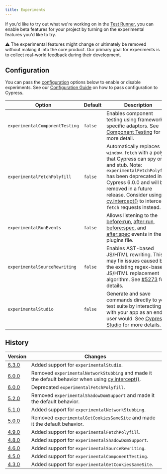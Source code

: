 ```yaml
---
title: Experiments
---
```


If you'd like to try out what we're working on in the [Test Runner](/guides/core-concepts/test-runner), you can enable beta features for your project by turning on the experimental features you'd like to try.

<Alert type="warning">

⚠️ The experimental features might change or ultimately be removed without making it into the core product. Our primary goal for experiments is to collect real-world feedback during their development.

</Alert>

## Configuration

You can pass the [configuration](/guides/references/configuration) options below to enable or disable experiments. See our [Configuration Guide](/guides/references/configuration) on how to pass configuration to Cypress.

| Option                         | Default | Description                                                                                                                                                                                                                                                                                             |
| ------------------------------ | ------- | ------------------------------------------------------------------------------------------------------------------------------------------------------------------------------------------------------------------------------------------------------------------------------------------------------- |
| `experimentalComponentTesting` | `false` | Enables component testing using framework-specific adaptors. See [Component Testing](/guides/component-testing/component-testing-introduction) for more detail.                                                                                                                                         |
| `experimentalFetchPolyfill`    | `false` | Automatically replaces `window.fetch` with a polyfill that Cypress can spy on and stub. Note: `experimentalFetchPolyfill` has been deprecated in Cypress 6.0.0 and will be removed in a future release. Consider using [cy.intercept()](/api/commands/intercept) to intercept `fetch` requests instead. |
| `experimentalRunEvents`        | `false` | Allows listening to the [before:run](/api/plugins/before-run-api), [after:run](/api/plugins/after-run-api), [before:spec](/api/plugins/before-spec-api), and [after:spec](/api/plugins/after-spec-api) events in the plugins file.                                                                      |
| `experimentalSourceRewriting`  | `false` | Enables AST-based JS/HTML rewriting. This may fix issues caused by the existing regex-based JS/HTML replacement algorithm. See [#5273](https://github.com/cypress-io/cypress/issues/5273) for details.                                                                                                  |
| `experimentalStudio`           | `false` | Generate and save commands directly to your test suite by interacting with your app as an end user would. See [Cypress Studio](/guides/core-concepts/cypress-studio) for more details.                                                                                                                  |

## History

| Version                                     | Changes                                                                                                                      |
| ------------------------------------------- | ---------------------------------------------------------------------------------------------------------------------------- |
| [6.3.0](/guides/references/changelog#6-3-0) | Added support for `experimentalStudio`.                                                                                      |
| [6.0.0](/guides/references/changelog#6-0-0) | Removed `experimentalNetworkStubbing` and made it the default behavior when using [cy.intercept()](/api/commands/intercept). |
| [6.0.0](/guides/references/changelog#6-0-0) | Deprecated `experimentalFetchPolyfill`.                                                                                      |
| [5.2.0](/guides/references/changelog#5-2-0) | Removed `experimentalShadowDomSupport` and made it the default behavior.                                                     |
| [5.1.0](/guides/references/changelog#5-1-0) | Added support for `experimentalNetworkStubbing`.                                                                             |
| [5.0.0](/guides/references/changelog#5-0-0) | Removed `experimentalGetCookiesSameSite` and made it the default behavior.                                                   |
| [4.9.0](/guides/references/changelog#4-9-0) | Added support for `experimentalFetchPolyfill`.                                                                               |
| [4.8.0](/guides/references/changelog#4-8-0) | Added support for `experimentalShadowDomSupport`.                                                                            |
| [4.6.0](/guides/references/changelog#4-6-0) | Added support for `experimentalSourceRewriting`.                                                                             |
| [4.5.0](/guides/references/changelog#4-5-0) | Added support for `experimentalComponentTesting`.                                                                            |
| [4.3.0](/guides/references/changelog#4-3-0) | Added support for `experimentalGetCookiesSameSite`.                                                                          |
